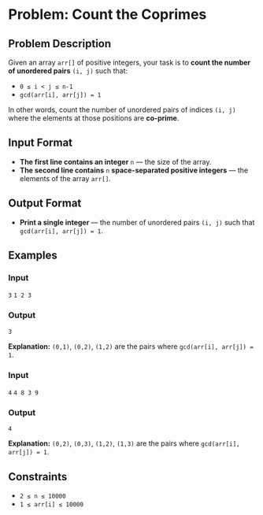 
# Problem: Count the Coprimes

## Problem Description
Given an array `arr[]` of positive integers, your task is to **count the number of unordered pairs** `(i, j)` such that:
- `0 ≤ i < j ≤ n-1`
- `gcd(arr[i], arr[j]) = 1`

In other words, count the number of unordered pairs of indices `(i, j)` where the elements at those positions are **co-prime**.

## Input Format
- **The first line contains an integer** `n` — the size of the array.
- **The second line contains** `n` **space-separated positive integers** — the elements of the array `arr[]`.

## Output Format
- **Print a single integer** — the number of unordered pairs `(i, j)` such that `gcd(arr[i], arr[j]) = 1`.

## Examples

### Input

`3`
`1 2 3`<br/>

### Output

`3`<br/>

**Explanation:** `(0,1)`, `(0,2)`, `(1,2)` are the pairs where `gcd(arr[i], arr[j]) = 1`.

### Input

`4`
`4 8 3 9`<br/>

### Output

`4`<br/>

**Explanation:** `(0,2)`, `(0,3)`, `(1,2)`, `(1,3)` are the pairs where `gcd(arr[i], arr[j]) = 1`.

## Constraints
- `2 ≤ n ≤ 10000`
- `1 ≤ arr[i] ≤ 10000`

